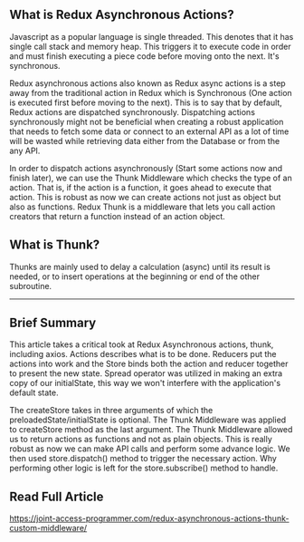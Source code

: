 ## What is Redux Asynchronous Actions?

Javascript as a popular language is single threaded. This denotes that it has single call stack and memory heap. This triggers it to execute code in order and must finish executing a piece code before moving onto the next. It's synchronous.

Redux asynchronous actions also known as Redux async actions is a step away from the traditional action in Redux which is Synchronous (One action is executed first before moving to the next). This is to say that by default, Redux actions are dispatched synchronously. Dispatching actions synchronously might not be beneficial when creating a robust application that needs to fetch some data or connect to an external API as a lot of time will be wasted while retrieving data either from the Database or from the any API. 

In order to dispatch actions asynchronously (Start some actions now and finish later), we can use the Thunk Middleware  which checks the type of an action. That is,  if the action is a function, it goes ahead to execute that action. This is robust as now we can create actions not just as object but also as functions.  Redux Thunk is a middleware that lets you call action creators that return a function instead of an action object.



## What is Thunk?

Thunks  are mainly used to delay a calculation (async) until its result is needed, or to insert operations at the beginning or end of the other subroutine.


-----------------------------------------------------------------------------------------------------------------------------------------------------------------


## Brief Summary

This article takes a critical took at Redux Asynchronous actions, thunk, including axios. 
Actions describes what is to be done. Reducers put the actions into work and the Store binds both the action and reducer together to present the new state. 
Spread operator was utilized in making an extra copy of our initialState, this way we won't interfere with the application's default state. 

The createStore takes in three arguments of which the preloadedState/initialState is optional.
The Thunk Middleware was applied to createStore method as the last argument. 
The Thunk Middleware allowed us to return actions as functions and not as plain objects. 
This is really robust as now we can make API calls and perform some advance logic. We then used store.dispatch() method to trigger the necessary action. 
Why performing other logic is left for the store.subscribe() method to handle.


## Read Full Article

https://joint-access-programmer.com/redux-asynchronous-actions-thunk-custom-middleware/

